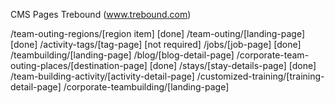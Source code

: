 
CMS Pages Trebound (www.trebound.com)

/team-outing-regions/[region item] [done]
/team-outing/[landing-page]  [done]
/activity-tags/[tag-page] [not required]
/jobs/[job-page] [done]
/teambuilding/[landing-page] 
/blog/[blog-detail-page]
/corporate-team-outing-places/[destination-page] [done]
/stays/[stay-details-page] [done]
/team-building-activity/[activity-detail-page]
/customized-training/[training-detail-page]
/corporate-teambuilding/[landing-page]




